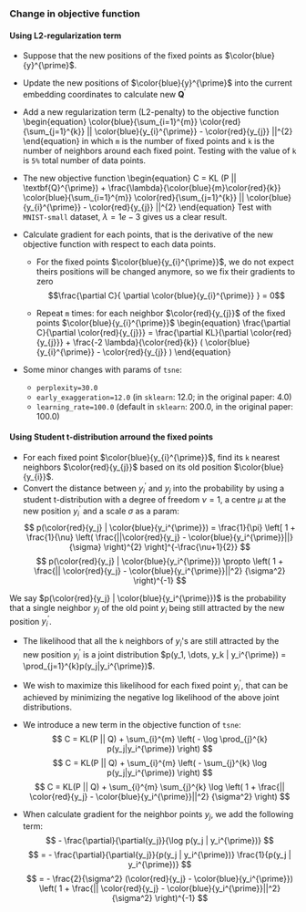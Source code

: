 ### Change in objective function

#### Using L2-regularization term

+ Suppose that the new positions of the fixed points as $\color{blue}{y}^{\prime}$.

+ Update the new positions of $\color{blue}{y}^{\prime}$ into the current embedding coordinates to calculate new $\textbf{Q}^{\prime}$

+ Add a new regularization term (L2-penalty) to the objective function
\begin{equation}
    \color{blue}{\sum_{i=1}^{m}}
    \color{red}{\sum_{j=1}^{k}}
    || \color{blue}{y_{i}^{\prime}} - \color{red}{y_{j}} ||^{2}
\end{equation}
in which `m` is the number of fixed points and `k` is the number of neighbors around each fixed point.
Testing with the value of `k` is `5%` total number of data points.

+ The new objective function
\begin{equation}
    C = KL (P || \textbf{Q}^{\prime}) +
        \frac{\lambda}{\color{blue}{m}\color{red}{k}} 
        \color{blue}{\sum_{i=1}^{m}}
        \color{red}{\sum_{j=1}^{k}}
        || \color{blue}{y_{i}^{\prime}} - \color{red}{y_{j}} ||^{2}
\end{equation}
Test with `MNIST-small` dataset, $\lambda = 1e-3$ gives us a clear result.

+ Calculate gradient for each points, that is the derivative of the new objective function with respect to each data points.
    * For the fixed points $\color{blue}{y_{i}^{\prime}}$, we do not expect theirs positions will be changed anymore, so we fix their gradients to zero
    $$\frac{\partial C}{ \partial \color{blue}{y_{i}^{\prime}} } = 0$$

    * Repeat `m` times: for each neighbor $\color{red}{y_{j}}$ of the fixed points $\color{blue}{y_{i}^{\prime}}$
    \begin{equation}
        \frac{\partial C}{\partial \color{red}{y_{j}}} = 
            \frac{\partial KL}{\partial \color{red}{y_{j}}} +
            \frac{-2 \lambda}{\color{red}{k}} 
            ( \color{blue}{y_{i}^{\prime}} - \color{red}{y_{j}} )
    \end{equation}


+ Some minor changes with params of `tsne`:
    * `perplexity=30.0`
    * `early_exaggeration=12.0` (in `sklearn`: 12.0; in the original paper: 4.0)
    * `learning_rate=100.0` (default in `sklearn`: 200.0, in the original paper: 100.0)


#### Using Student t-distribution arround the fixed points
+ For each fixed point $\color{blue}{y_{i}^{\prime}}$, find its `k` nearest neighbors $\color{red}{y_{j}}$ based on its old position $\color{blue}{y_{i}}$.
+ Convert the distance between $y_i^{\prime}$ and $y_j$ into the probability by using a student t-distribution with a degree of freedom $\nu=1$, a centre $\mu$ at the new position $y_i^{\prime}$ and a scale $\sigma$ as a param:
$$
    p(\color{red}{y_j} | \color{blue}{y_i^{\prime}}) =
    \frac{1}{\pi} \left[
        1 + \frac{1}{\nu} \left(
            \frac{||\color{red}{y_j} - \color{blue}{y_i^{\prime}}||}{\sigma}
        \right)^{2}
    \right]^{-\frac{\nu+1}{2}}
$$
$$
    p(\color{red}{y_j} | \color{blue}{y_i^{\prime}}) \propto
    \left(
        1 + \frac{|| \color{red}{y_j} - \color{blue}{y_i^{\prime}}||^2}
            {\sigma^2}
    \right)^{-1}
$$

We say $p(\color{red}{y_j} | \color{blue}{y_i^{\prime}})$ is the probability that a single neighbor $y_j$ of the old point $y_i$ being still attracted by the new position $y_i^{\prime}$.
+ The likelihood that all the `k` neighbors of $y_i$'s are still attracted by the new position $y_i^{\prime}$ is a joint distribution
$p(y_1, \dots, y_k | y_i^{\prime}) = \prod_{j=1}^{k}p(y_j|y_i^{\prime})$.
+ We wish to maximize this likelihood for each fixed point $y_i^{\prime}$, that can be achieved by minimizing the negative log likelihood of the above joint distributions.
+ We introduce a new term in the objective function of `tsne`:
$$ C = KL(P || Q) + \sum_{i}^{m} \left( - \log \prod_{j}^{k} p(y_j|y_i^{\prime}) \right) $$
$$ C = KL(P || Q) + \sum_{i}^{m} \left( - \sum_{j}^{k} \log p(y_j|y_i^{\prime}) \right) $$
$$ C = KL(P || Q) + \sum_{i}^{m} \sum_{j}^{k} \log \left(
        1 + \frac{|| \color{red}{y_j} - \color{blue}{y_i^{\prime}}||^2}
            {\sigma^2}
    \right)
$$

+ When calculate gradient for the neighbor points $y_j$, we add the following term:
$$ - \frac{\partial}{\partial{y_j}}{\log p(y_j | y_i^{\prime})} $$
$$ = - \frac{\partial}{\partial{y_j}}{p(y_j | y_i^{\prime})}
        \frac{1}{p(y_j | y_i^{\prime})} $$
$$
    = - \frac{2}{\sigma^2}
        (\color{red}{y_j} - \color{blue}{y_i^{\prime}})
        \left(
            1 + \frac{|| \color{red}{y_j} - \color{blue}{y_i^{\prime}}||^2}
                {\sigma^2}
        \right)^{-1}
$$